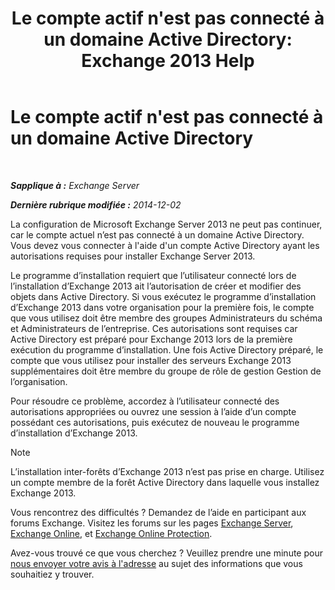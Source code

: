 ﻿---
title: "Le compte actif n'est pas connecté à un domaine Active Directory: Exchange 2013 Help"
TOCTitle: Le compte actif n'est pas connecté à un domaine Active Directory
ms:assetid: 0e229d10-605a-420f-bf8b-58a7fcb5b259
ms:mtpsurl: https://technet.microsoft.com/fr-fr/library/ms.exch.setupreadiness.loggedontodomain(v=EXCHG.150)
ms:contentKeyID: 50477502
ms.date: 04/24/2018
mtps_version: v=EXCHG.150
ms.translationtype: HT
---

# Le compte actif n'est pas connecté à un domaine Active Directory

 

_**Sapplique à :** Exchange Server_

_**Dernière rubrique modifiée :** 2014-12-02_

La configuration de Microsoft Exchange Server 2013 ne peut pas continuer, car le compte actuel n’est pas connecté à un domaine Active Directory. Vous devez vous connecter à l'aide d'un compte Active Directory ayant les autorisations requises pour installer Exchange Server 2013.

Le programme d’installation requiert que l’utilisateur connecté lors de l’installation d’Exchange 2013 ait l’autorisation de créer et modifier des objets dans Active Directory. Si vous exécutez le programme d’installation d’Exchange 2013 dans votre organisation pour la première fois, le compte que vous utilisez doit être membre des groupes Administrateurs du schéma et Administrateurs de l’entreprise. Ces autorisations sont requises car Active Directory est préparé pour Exchange 2013 lors de la première exécution du programme d’installation. Une fois Active Directory préparé, le compte que vous utilisez pour installer des serveurs Exchange 2013 supplémentaires doit être membre du groupe de rôle de gestion Gestion de l’organisation.

Pour résoudre ce problème, accordez à l’utilisateur connecté des autorisations appropriées ou ouvrez une session à l’aide d’un compte possédant ces autorisations, puis exécutez de nouveau le programme d’installation d’Exchange 2013.

> [!NOTE]
> L’installation inter-forêts d’Exchange 2013 n’est pas prise en charge. Utilisez un compte membre de la forêt Active Directory dans laquelle vous installez Exchange 2013.


Vous rencontrez des difficultés ? Demandez de l’aide en participant aux forums Exchange. Visitez les forums sur les pages [Exchange Server](https://go.microsoft.com/fwlink/p/?linkid=60612), [Exchange Online](https://go.microsoft.com/fwlink/p/?linkid=267542), et [Exchange Online Protection](https://go.microsoft.com/fwlink/p/?linkid=285351).

Avez-vous trouvé ce que vous cherchez ? Veuillez prendre une minute pour [nous envoyer votre avis à l'adresse](mailto:exsetuphelpfeedback@microsoft.com?subject=exchange%202013%20setup%20help%20feedback) au sujet des informations que vous souhaitiez y trouver.

